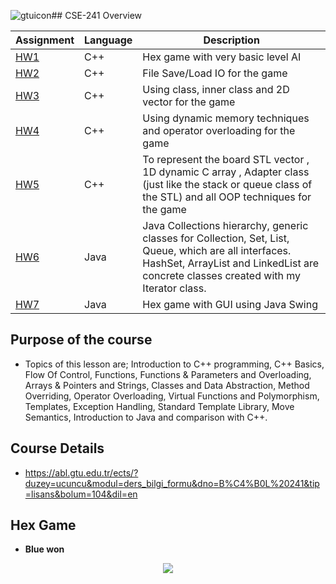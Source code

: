 ![gtuicon](https://seeklogo.com/images/G/gebze-teknik-universitesi-gtu-logo-DB51C963F7-seeklogo.com.png)## CSE-241 Overview

Assignment  | Language | Description
------------- | ------------- | ------------- 
[HW1](https://github.com/mbulucay/CSE-241-Object-Oriented-Programming/tree/main/HW1)  | C++ | Hex game with very basic level AI
[HW2](https://github.com/mbulucay/CSE-241-Object-Oriented-Programming/tree/main/HW2)  | C++ | File Save/Load IO for the game
[HW3](https://github.com/mbulucay/CSE-241-Object-Oriented-Programming/tree/main/HW3)  | C++ | Using class, inner class and 2D vector for the game
[HW4](https://github.com/mbulucay/CSE-241-Object-Oriented-Programming/tree/main/HW4)  | C++ | Using dynamic memory techniques and operator overloading for the game
[HW5](https://github.com/mbulucay/CSE-241-Object-Oriented-Programming/tree/main/HW5)  | C++ | To represent the board STL vector , 1D dynamic C array , Adapter class (just like the stack or queue class of the STL)  and all OOP techniques for the game
[HW6](https://github.com/mbulucay/CSE-241-Object-Oriented-Programming/tree/main/HW6)  | Java | Java Collections hierarchy, generic classes for Collection, Set, List, Queue, which are all interfaces. HashSet, ArrayList and LinkedList are concrete classes created with my Iterator class.
[HW7](https://github.com/mbulucay/CSE-241-Object-Oriented-Programming/tree/main/HW7)  | Java | Hex game with GUI using Java Swing

## Purpose of the course
- Topics of this lesson are; Introduction to C++ programming, C++ Basics, Flow Of Control, Functions, Functions & Parameters and Overloading, Arrays & Pointers and Strings, Classes and Data Abstraction, Method Overriding, Operator Overloading, Virtual Functions and Polymorphism, Templates, Exception Handling, Standard Template Library, Move Semantics, Introduction to Java and comparison with C++.
## Course Details
- https://abl.gtu.edu.tr/ects/?duzey=ucuncu&modul=ders_bilgi_formu&dno=B%C4%B0L%20241&tip=lisans&bolum=104&dil=en

## Hex Game
- __Blue won__
<p align="center">
  <img src="https://upload.wikimedia.org/wikipedia/commons/3/38/Hex-board-11x11-%282%29.jpg">
</p>
